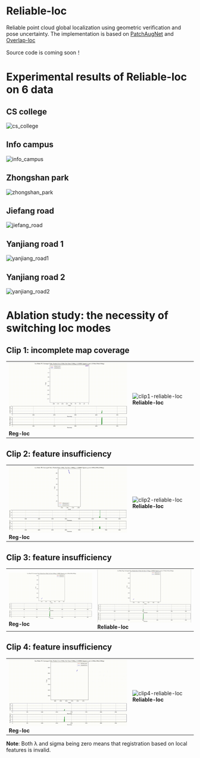 # Reliable-loc
Reliable point cloud global localization using geometric verification and pose uncertainty. The implementation is based on [PatchAugNet](https://github.com/WHU-USI3DV/PatchAugNet) and [Overlap-loc](https://github.com/PRBonn/overlap_localization)

Source code is coming soon！

# Experimental results of Reliable-loc on 6 data
## CS college
![cs_college](./images/cs_college.gif)

## Info campus
![info_campus](./images/info_campus.gif)

## Zhongshan park
![zhongshan_park](./images/zhongshan_park.gif)

## Jiefang road
![jiefang_road](./images/jiefang_road.gif)

## Yanjiang road 1
![yanjiang_road1](./images/yanjiang_road1.gif)

## Yanjiang road 2
![yanjiang_road2](./images/yanjiang_road2.gif)

# Ablation study: the necessity of switching loc modes
## Clip 1: incomplete map coverage
<table>
  <tr>
    <td>
      <img src="./images/clip1-reg-loc.gif" alt="clip1-reg-loc" width="450">
      <strong>Reg-loc</strong>
    </td>
    <td>
      <img src="./images/clip1-reliable-loc.gif" alt="clip1-reliable-loc" width="450">
      <strong>Reliable-loc</strong>
    </td>
  </tr>
</table>

## Clip 2: feature insufficiency
<table>
  <tr>
    <td>
      <img src="./images/clip2-reg-loc.gif" alt="clip2-reg-loc" width="450">
      <strong>Reg-loc</strong>
    </td>
    <td>
      <img src="./images/clip2-reliable-loc.gif" alt="clip2-reliable-loc" width="450">
      <strong>Reliable-loc</strong>
    </td>
  </tr>
</table>

## Clip 3: feature insufficiency
<table>
  <tr>
    <td>
      <img src="./images/clip3-reg-loc.gif" alt="clip3-reg-loc" width="450">
      <strong>Reg-loc</strong>
    </td>
    <td>
      <img src="./images/clip3-reliable-loc.gif" alt="clip3-reliable-loc" width="450">
      <strong>Reliable-loc</strong>
    </td>
  </tr>
</table>

## Clip 4: feature insufficiency
<table>
  <tr>
    <td>
      <img src="./images/clip4-reg-loc.gif" alt="clip4-reg-loc" width="450">
      <strong>Reg-loc</strong>
    </td>
    <td>
      <img src="./images/clip4-reliable-loc.gif" alt="clip4-reliable-loc" width="450">
      <strong>Reliable-loc</strong>
    </td>
  </tr>
</table>

**Note**: Both λ and sigma being zero means that registration based on local features is invalid.
